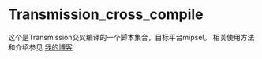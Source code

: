 # Transmission_cross_compile
这个是Transmission交叉编译的一个脚本集合，目标平台mipsel。
相关使用方法和介绍参见  [我的博客](https://www.cnblogs.com/jsp1256/p/9189639.html)
